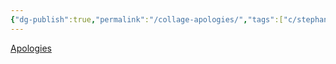```yaml
---
{"dg-publish":true,"permalink":"/collage-apologies/","tags":["c/stephanie","c/man","c/abstract","c/woman","c/shadow","c/red","c/black"],"created":"2024-01-02T16:16:51.997-05:00","updated":"2024-01-02T16:17:30.522-05:00"}
---
```



[Apologies](https://www.instagram.com/p/CAykkZqh7LI/)
